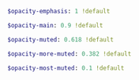 ``` sass
$opacity-emphasis: 1 !default
```

``` sass
$opacity-main: 0.9 !default
```

``` sass
$opacity-muted: 0.618 !default
```

``` sass
$opacity-more-muted: 0.382 !default
```

``` sass
$opacity-most-muted: 0.1 !default
```